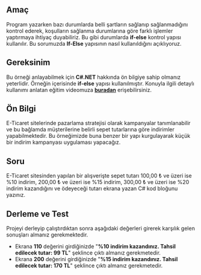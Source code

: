 ## Amaç
Program yazarken bazı durumlarda belli şartların sağlanıp sağlanmadığını kontrol ederek, koşulların sağlanma durumlarına göre farklı işlemler yaptırmaya ihtiyaç duyabiliriz. Bu gibi durumlarda **if-else** kontrol yapısı kullanılır. Bu sorumuzda **If-Else** yapısının nasıl kullanıldığını açıklıyoruz.


## Gereksinim
Bu örneği anlayabilmek için **C#.NET** hakkında ön bilgiye sahip olmanız yeterlidir. Örneğin içerisinde **if-else** yapısı kullanılmıştır. Konuyla ilgili detaylı kullanımı anlatan eğitim videomuza **[buradan](http://www.google.com/)** erişebilirsiniz.


## Ön Bilgi
E-Ticaret sitelerinde pazarlama stratejisi olarak kampanyalar tanımlanabilir ve bu bağlamda müşterilerine belirli sepet tutarlarına göre indirimler yapabilmektedir. Bu örneğimizde buna benzer bir yapı kurgulayarak küçük bir indirim kampanyası uygulaması yapacağız.


## Soru
E-Ticaret sitesinden yapılan bir alışverişte sepet tutarı 100,00 ₺ ve üzeri ise %10 indirim, 200,00 ₺ ve üzeri ise %15 indirim, 300,00 ₺ ve üzeri ise %20 indirim kazandığını ve ödeyeceği tutarı ekrana yazan C# kod bloğunu yazınız.


## Derleme ve Test
Projeyi derleyip çalıştırdıktan sonra aşağıdaki değerleri girerek karşılık gelen sonuşları almanız gerekmektedir.
- Ekrana **110** değerini girdiğinizde "**%10 indirim kazandınız. Tahsil edilecek tutar: 99 TL**" şeklince çıktı almanız gerekmetedir.
- Ekrana **200** değerini girdiğinizde "**%15 indirim kazandınız. Tahsil edilecek tutar: 170 TL**" şeklince çıktı almanız gerekmetedir.
